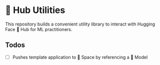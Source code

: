 # 🤗 Hub Utilities

This repository builds a convenient utility library to interact with Hugging Face 🤗 Hub for ML practitioners.

## Todos

- [ ] Pushes template application to 🤗 Space by referencing a 🤗 Model
